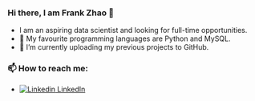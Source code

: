### Hi there, I am Frank Zhao 👋

* I am an aspiring data scientist and looking for full-time opportunities.
* :pencil: My favourite programming languages are Python and MySQL.
* 🌱 I’m currently uploading my previous projects to GitHub.

### 📫 How to reach me:  
* [![Linkedin](https://i.stack.imgur.com/gVE0j.png) LinkedIn](https://www.linkedin.com/in/frankhzhao/)
<!--
**DigimonFrankie/DigimonFrankie** is a ✨ _special_ ✨ repository because its `README.md` (this file) appears on your GitHub profile.

Here are some ideas to get you started:

- 🔭 I’m currently working on ...
- 🌱 I’m currently learning ...
- 👯 I’m looking to collaborate on ...
- 🤔 I’m looking for help with ...
- 💬 Ask me about ...
- 📫 How to reach me: ...
- 😄 Pronouns: ...
- ⚡ Fun fact: ...
-->
